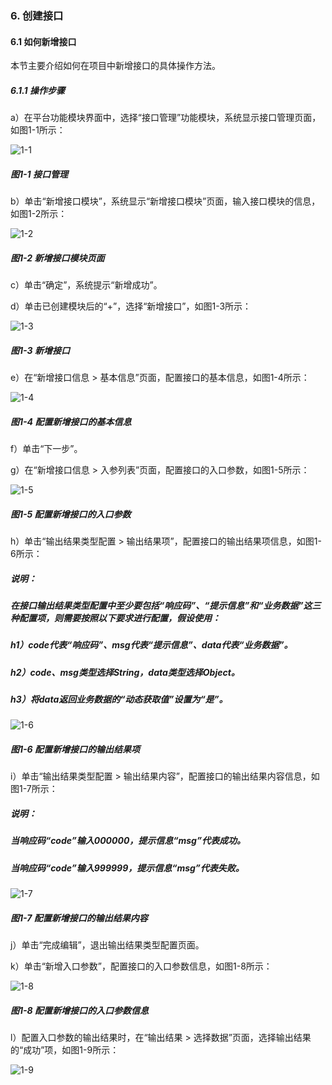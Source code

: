 ### 6. 创建接口

#### 6.1 如何新增接口

本节主要介绍如何在项目中新增接口的具体操作方法。

##### 6.1.1 操作步骤

a）在平台功能模块界面中，选择“接口管理”功能模块，系统显示接口管理页面，如图1-1所示：

![1-1](https://www.feisuanyz.com/fsimage/ks-image/ks_5-1_img.png)

##### 图1-1 接口管理

b）单击“新增接口模块”，系统显示“新增接口模块”页面，输入接口模块的信息，如图1-2所示：

![1-2](https://www.feisuanyz.com/fsimage/ks-image/ks_5-2_img.png)

##### 图1-2 新增接口模块页面

c）单击“确定”，系统提示“新增成功”。

d）单击已创建模块后的“+”，选择“新增接口”，如图1-3所示：

![1-3](https://www.feisuanyz.com/fsimage/ks-image/ks_5-3_img.png)

##### 图1-3 新增接口

e）在“新增接口信息 > 基本信息”页面，配置接口的基本信息，如图1-4所示：

![1-4](https://www.feisuanyz.com/fsimage/ks-image/ks_5-4_img.png)

##### 图1-4 配置新增接口的基本信息

f）单击“下一步”。

g）在“新增接口信息 > 入参列表”页面，配置接口的入口参数，如图1-5所示：

![1-5](https://www.feisuanyz.com/fsimage/ks-image/ks_5-5_img.png)

##### 图1-5 配置新增接口的入口参数

h）单击“输出结果类型配置 > 输出结果项”，配置接口的输出结果项信息，如图1-6所示：

##### 说明：

##### 在接口输出结果类型配置中至少要包括“响应码”、“提示信息”和“业务数据”这三种配置项，则需要按照以下要求进行配置，假设使用：

##### h1）code代表“响应码”、msg代表“提示信息”、data代表“业务数据”。

##### h2）code、msg类型选择String，data类型选择Object。

##### h3）将data返回业务数据的“动态获取值”设置为“是”。

![1-6](https://www.feisuanyz.com/fsimage/ks-image/00.png)

##### 图1-6 配置新增接口的输出结果项

i）单击“输出结果类型配置 > 输出结果内容”，配置接口的输出结果内容信息，如图1-7所示：

##### 说明：

##### 当响应码“code”输入000000，提示信息“msg”代表成功。

##### 当响应码“code”输入999999，提示信息“msg”代表失败。

![1-7](https://www.feisuanyz.com/fsimage/ks-image/ks_5-7_img.png)

##### 图1-7 配置新增接口的输出结果内容

j）单击“完成编辑”，退出输出结果类型配置页面。

k）单击“新增入口参数”，配置接口的入口参数信息，如图1-8所示：

![1-8](https://www.feisuanyz.com/fsimage/ks-image/ks_5-8_img.png)

##### 图1-8 配置新增接口的入口参数信息

l）配置入口参数的输出结果时，在“输出结果 > 选择数据”页面，选择输出结果的“成功”项，如图1-9所示：

![1-9](https://www.feisuanyz.com/fsimage/ks-image/ks_5-9_img.png)

